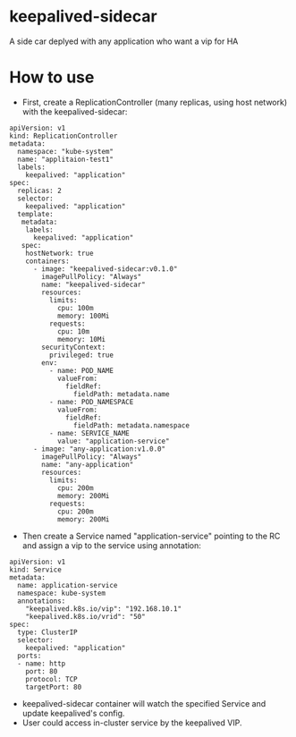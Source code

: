 # keepalived-sidecar
A side car deplyed with any application who want a vip for HA

# How to use

* First, create a  ReplicationController (many replicas, using host network) with the keepalived-sidecar:

```
apiVersion: v1
kind: ReplicationController
metadata:
  namespace: "kube-system"
  name: "applitaion-test1"
  labels:
    keepalived: "application"
spec:
  replicas: 2
  selector:
    keepalived: "application"
  template:
   metadata:
    labels:
      keepalived: "application"
   spec:
    hostNetwork: true
    containers:
      - image: "keepalived-sidecar:v0.1.0"
        imagePullPolicy: "Always"
        name: "keepalived-sidecar"
        resources:
          limits:
            cpu: 100m
            memory: 100Mi
          requests:
            cpu: 10m
            memory: 10Mi
        securityContext:
          privileged: true
        env:
          - name: POD_NAME
            valueFrom:
              fieldRef:
                fieldPath: metadata.name
          - name: POD_NAMESPACE
            valueFrom:
              fieldRef:
                fieldPath: metadata.namespace
          - name: SERVICE_NAME
            value: "application-service"
      - image: "any-application:v1.0.0"
        imagePullPolicy: "Always"
        name: "any-application"
        resources:
          limits:
            cpu: 200m
            memory: 200Mi
          requests:
            cpu: 200m
            memory: 200Mi
```

* Then create a Service named "application-service" pointing to the RC and assign a vip to the service using annotation:
```
apiVersion: v1
kind: Service
metadata:
  name: application-service
  namespace: kube-system
  annotations:
    "keepalived.k8s.io/vip": "192.168.10.1"
    "keepalived.k8s.io/vrid": "50"
spec:
  type: ClusterIP
  selector:
    keepalived: "application"
  ports:
  - name: http
    port: 80
    protocol: TCP
    targetPort: 80
```

* keepalived-sidecar container will watch the specified Service and update keepalived's config.
* User could access in-cluster service by the keepalived VIP.
